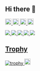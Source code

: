## Hi there 👋

<!--
**Kojki/Kojki** is a ✨ _special_ ✨ repository because its `README.md` (this file) appears on your GitHub profile.

Here are some ideas to get you started:

- 🔭 I’m currently working on ...
- 🌱 I’m currently learning ...
- 👯 I’m looking to collaborate on ...
- 🤔 I’m looking for help with ...
- 💬 Ask me about ...
- 📫 How to reach me: ...
- 😄 Pronouns: ...
- ⚡ Fun fact: ...
-->

<p align="left">
  <a href="https://github.com/Kojki">
    <img height="20" src="https://komarev.com/ghpvc/?username=Kojki" />
  </a>
  <a href="https://github.com/Kojki">
    <img height="20" src="https://img.shields.io/github/followers/Kojki?label=follow&logo=github&style=flat" />
  </a>
  <a href="http://qiita.com/Kojki">
    <img height="20" src="https://qiita-badge.apiapi.app/s/Kojki/posts.svg" />
  </a>
  <a href="http://qiita.com/Kojki">
    <img height="20" src="https://qiita-badge.apiapi.app/s/Kojki/contributions.svg" />
  </a>
  <a href="https://zenn.dev/kojki">

![](http://github-profile-summary-cards.vercel.app/api/cards/profile-details?username=Kojki&theme=gruvbox)
![](http://github-profile-summary-cards.vercel.app/api/cards/repos-per-language?username=Kojki&theme=gruvbox)
![](http://github-profile-summary-cards.vercel.app/api/cards/most-commit-language?username=Kojki&theme=gruvbox)
![](http://github-profile-summary-cards.vercel.app/api/cards/stats?username=Kojki&theme=gruvbox)
![](http://github-profile-summary-cards.vercel.app/api/cards/productive-time?username=Kojki&theme=gruvbox&utcOffset=9)

## Trophy
![trophy](https://github-profile-trophy.vercel.app/?username=Kojki&theme=gruvbox)
    <img height="20" src="https://badgen.org/img/zenn/Kojki/articles?styl
  e=plastic" />
  </a>
</p>
